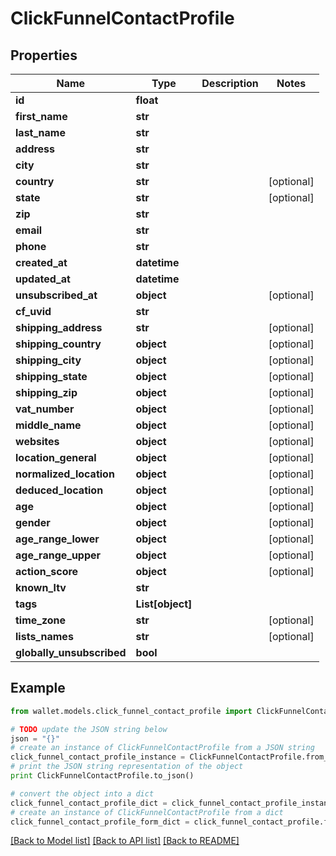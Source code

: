 # ClickFunnelContactProfile


## Properties

Name | Type | Description | Notes
------------ | ------------- | ------------- | -------------
**id** | **float** |  | 
**first_name** | **str** |  | 
**last_name** | **str** |  | 
**address** | **str** |  | 
**city** | **str** |  | 
**country** | **str** |  | [optional] 
**state** | **str** |  | [optional] 
**zip** | **str** |  | 
**email** | **str** |  | 
**phone** | **str** |  | 
**created_at** | **datetime** |  | 
**updated_at** | **datetime** |  | 
**unsubscribed_at** | **object** |  | [optional] 
**cf_uvid** | **str** |  | 
**shipping_address** | **str** |  | [optional] 
**shipping_country** | **object** |  | [optional] 
**shipping_city** | **object** |  | [optional] 
**shipping_state** | **object** |  | [optional] 
**shipping_zip** | **object** |  | [optional] 
**vat_number** | **object** |  | [optional] 
**middle_name** | **object** |  | [optional] 
**websites** | **object** |  | [optional] 
**location_general** | **object** |  | [optional] 
**normalized_location** | **object** |  | [optional] 
**deduced_location** | **object** |  | [optional] 
**age** | **object** |  | [optional] 
**gender** | **object** |  | [optional] 
**age_range_lower** | **object** |  | [optional] 
**age_range_upper** | **object** |  | [optional] 
**action_score** | **object** |  | [optional] 
**known_ltv** | **str** |  | 
**tags** | **List[object]** |  | 
**time_zone** | **str** |  | [optional] 
**lists_names** | **str** |  | [optional] 
**globally_unsubscribed** | **bool** |  | 

## Example

```python
from wallet.models.click_funnel_contact_profile import ClickFunnelContactProfile

# TODO update the JSON string below
json = "{}"
# create an instance of ClickFunnelContactProfile from a JSON string
click_funnel_contact_profile_instance = ClickFunnelContactProfile.from_json(json)
# print the JSON string representation of the object
print ClickFunnelContactProfile.to_json()

# convert the object into a dict
click_funnel_contact_profile_dict = click_funnel_contact_profile_instance.to_dict()
# create an instance of ClickFunnelContactProfile from a dict
click_funnel_contact_profile_form_dict = click_funnel_contact_profile.from_dict(click_funnel_contact_profile_dict)
```
[[Back to Model list]](../README.md#documentation-for-models) [[Back to API list]](../README.md#documentation-for-api-endpoints) [[Back to README]](../README.md)


